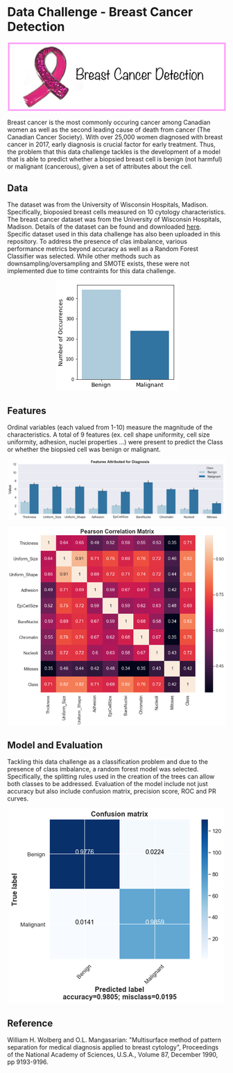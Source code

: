 # Data Challenge - Breast Cancer Detection
<p align="center">
<img src="images/logo.png">
</p>

Breast cancer is the most commonly occuring cancer among Canadian women as well as the second leading cause of death from cancer (The Canadian Cancer Society). With over 25,000 women diagnosed with breast cancer in 2017, early diagnosis is crucial factor for early treatment. Thus, the problem that this data challenge tackles is the development of a model that is able to predict whether a biopsied breast cell is benign (not harmful) or malignant (cancerous), given a set of attributes about the cell. 

## Data
The dataset was from the University of Wisconsin Hospitals, Madison. Specifically, bioposied breast cells measured on 10 cytology characteristics. The breast cancer dataset was from the University of Wisconsin Hospitals, Madison. Details of the dataset can be found and downloaded [here](https://archive.ics.uci.edu/ml/datasets/Breast+Cancer+Wisconsin+(Original)). Specific dataset used in this data challenge has also been uploaded in this repository. To address the presence of clas imbalance, various performance metrics beyond accuracy as well as a Random Forest Classifier was selected. While other methods such as downsampling/oversampling and SMOTE exists, these were not implemented due to time contraints for this data challenge. 

<p align="center">
<img src="images/Classes.png">
</p>

## Features
Ordinal variables (each valued from 1-10) measure the magnitude of the characteristics. A total of 9 features (ex. cell shape uniformity, cell size uniformity, adhesion, nuclei properties ...) were present to predict the Class or whether the biopsied cell was benign or malignant. 

<p align="center">
<img src="images/features_bar.png">
</p>

<p align="center">
<img src="images/corr_matrix.png">
</p>


## Model and Evaluation 
Tackling this data challenge as a classification problem and due to the presence of class imbalance, a random forest model was selected. Specifically, the splitting rules used in the creation of the trees can allow both classes to be addressed. Evaluation of the model include not just accuracy but also include confusion matrix, precision score, ROC and PR curves.

<p align="center">
<img src="images/confusion_matrix.png">
</p>

## Reference
William H. Wolberg and O.L. Mangasarian: "Multisurface method of pattern separation for medical diagnosis applied to breast cytology", Proceedings of the National Academy of Sciences, U.S.A., Volume 87, December 1990, pp 9193-9196. 
